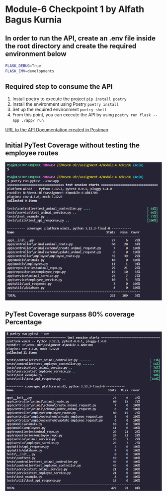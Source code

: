 # Module-6 Checkpoint 1 by Alfath Bagus Kurnia

## In order to run the API, create an .env file inside the root directory and create the required environment below

```bash
FLASK_DEBUG=True
FLASK_EMV=developments
```

## Required step to consume the API

1. Install poetry to execute the project `pip install poetry`
2. Install the environment using Poetry `poetry install`
3. Set up the required environment `poetry shell`
4. From this point, you can execute the API by using `poetry run flask --app ./app/ run`

[URL to the API Documentation created in Postman](https://documenter.getpostman.com/view/30116466/2sA2rAxMSt)

## Initial PyTest Coverage without testing the employee routes

![PyTest coverage without testing employee routes](./assets/initial_pytest_coverage_without_employee_routes.PNG)

## PyTest Coverage surpass 80% coverage Percentage

![PyTest coverage without testing employee routes](./assets/pytest_coverage_surpass_80_percent.PNG)
